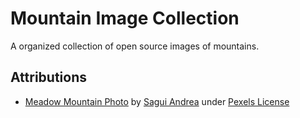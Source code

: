 # Mountain Image Collection

A organized collection of open source images of mountains.

## Attributions
- [Meadow Mountain Photo](https://images.pexels.com/photos/618833/pexels-photo-618833.jpeg?auto=compress&cs=tinysrgb&dpr=2&h=750&w=1260) by [Sagui Andrea](https://www.pexels.com/@sagui-andrea-200115) under [Pexels License](https://www.pexels.com/license/)
